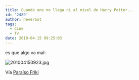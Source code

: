 ```yaml
---
title: Cuando uno no llega ni al nivel de Harry Potter...
id: '2489'
author: neverbot
tags:
  - Cine
  - Tv
date: 2010-04-15 09:25:03
---
```


es que algo va mal:

![201004150923.jpg](./201004150923.jpg)

Vía [Paraíso Friki](http://paraisofriki.com/post/522693423/cada-loco-con-su-tema-via-gallowspole)
